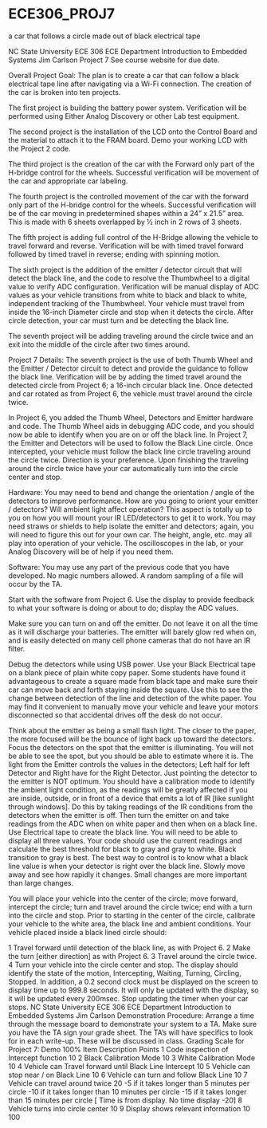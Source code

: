 # ECE306_PROJ7
a car that follows a circle made out of black electrical tape

NC State University ECE 306
ECE Department Introduction to Embedded Systems Jim Carlson
Project 7
See course website for due date.

Overall Project Goal:
The plan is to create a car that can follow a black electrical tape line after navigating via a Wi-Fi 
connection. The creation of the car is broken into ten projects. 

The first project is building the battery power system. Verification will be performed using Either 
Analog Discovery or other Lab test equipment.

The second project is the installation of the LCD onto the Control Board and the material to attach 
it to the FRAM board. Demo your working LCD with the Project 2 code. 

The third project is the creation of the car with the Forward only part of the H-bridge control for 
the wheels. Successful verification will be movement of the car and appropriate car labeling.

The fourth project is the controlled movement of the car with the forward only part of the H-bridge 
control for the wheels. Successful verification will be of the car moving in predetermined shapes 
within a 24” x 21.5” area. This is made with 6 sheets overlapped by ½ inch in 2 rows of 3 sheets.

The fifth project is adding full control of the H-Bridge allowing the vehicle to travel forward and 
reverse. Verification will be with timed travel forward followed by timed travel in reverse; ending 
with spinning motion.

The sixth project is the addition of the emitter / detector circuit that will detect the black line, and 
the code to resolve the Thumbwheel to a digital value to verify ADC configuration. Verification 
will be manual display of ADC values as your vehicle transitions from white to black and black to 
white, independent tracking of the Thumbwheel. Your vehicle must travel from inside the 16-inch 
Diameter circle and stop when it detects the circle. After circle detection, your car must turn and 
be detecting the black line.

The seventh project will be adding traveling around the circle twice and an exit into the middle of 
the circle after two times around.

Project 7 Details:
The seventh project is the use of both Thumb Wheel and the Emitter / Detector circuit to detect 
and provide the guidance to follow the black line. Verification will be by adding the timed travel 
around the detected circle from Project 6; a 16-inch circular black line. Once detected and car 
rotated as from Project 6, the vehicle must travel around the circle twice.

In Project 6, you added the Thumb Wheel, Detectors and Emitter hardware and code. The Thumb 
Wheel aids in debugging ADC code, and you should now be able to identify when you are on or 
off the black line. In Project 7, the Emitter and Detectors will be used to follow the Black Line
circle. Once intercepted, your vehicle must follow the black line circle traveling around the circle 
twice. Direction is your preference. Upon finishing the traveling around the circle twice have your 
car automatically turn into the circle center and stop.

Hardware:
You may need to bend and change the orientation / angle of the detectors to improve performance.
How are you going to orient your emitter / detectors? Will ambient light affect operation? This 
aspect is totally up to you on how you will mount your IR LED/detectors to get it to work. You 
may need straws or shields to help isolate the emitter and detectors; again, you will need to figure 
this out for your own car. The height, angle, etc. may all play into operation of your vehicle. 
The oscilloscopes in the lab, or your Analog Discovery will be of help if you need them.

Software:
You may use any part of the previous code that you have developed. No magic numbers allowed. 
A random sampling of a file will occur by the TA. 

Start with the software from Project 6. Use the display to provide feedback to what your software 
is doing or about to do; display the ADC values.

Make sure you can turn on and off the emitter. Do not leave it on all the time as it will discharge 
your batteries. The emitter will barely glow red when on, and is easily detected on many cell phone 
cameras that do not have an IR filter. 

Debug the detectors while using USB power. Use your Black Electrical tape on a blank piece of 
plain white copy paper. Some students have found it advantageous to create a square made from 
black tape and make sure their car can move back and forth staying inside the square. Use this to 
see the change between detection of the line and detection of the white paper. You may find it 
convenient to manually move your vehicle and leave your motors disconnected so that accidental 
drives off the desk do not occur.

Think about the emitter as being a small flash light. The closer to the paper, the more focused will 
be the bounce of light back up toward the detectors. Focus the detectors on the spot that the emitter 
is illuminating. You will not be able to see the spot, but you should be able to estimate where it is. 
The light from the Emitter controls the values in the detectors; Left half for left Detector and Right 
have for the Right Detector. Just pointing the detector to the emitter is NOT optimum.
You should have a calibration mode to identify the ambient light condition, as the readings will be 
greatly affected if you are inside, outside, or in front of a device that emits a lot of IR [like sunlight 
through windows]. Do this by taking readings of the IR conditions from the detectors when the 
emitter is off. Then turn the emitter on and take readings from the ADC when on white paper and 
then when on a black line. Use Electrical tape to create the black line. You will need to be able to 
display all three values. Your code should use the current readings and calculate the best threshold 
for black to gray and gray to white. Black transition to gray is best.
The best way to control is to know what a black line value is when your detector is right over the 
black line. Slowly move away and see how rapidly it changes. Small changes are more important 
than large changes.

You will place your vehicle into the center of the circle; move forward, intercept the circle; turn
and travel around the circle twice; end with a turn into the circle and stop. Prior to starting in the 
center of the circle, calibrate your vehicle to the white area, the black line and ambient conditions.
Your vehicle placed inside a black lined circle should:

1 Travel forward until detection of the black line, as with Project 6.
2 Make the turn [either direction] as with Project 6.
3 Travel around the circle twice.
4 Turn your vehicle into the circle center and stop.
The display should identify the state of the motion, Intercepting, Waiting, Turning, Circling, 
Stopped. In addition, a 0.2 second clock must be displayed on the screen to display time up to 
999.8 seconds. It will only be updated with the display, so it will be updated every 200msec.
Stop updating the timer when your car stops.
NC State University ECE 306
ECE Department Introduction to Embedded Systems Jim Carlson
Demonstration Procedure:
Arrange a time through the message board to demonstrate your system to a TA. Make sure 
you have the TA sign your grade sheet. The TA’s will have specifics to look for in each 
write-up. These will be discussed in class.
Grading Scale for Project 7:
Demo 100%
Item Description Points
 1 Code inspection of Intercept function 10
 2 Black Calibration Mode 10
 3 White Calibration Mode 10
 4 Vehicle can Travel forward until Black Line Intercept 10
 5 Vehicle can stop near / on Black Line 10
 6 Vehicle can turn and follow Black Line 10
 7 Vehicle can travel around twice 20
-5 if it takes longer than 5 minutes per circle
-10 if it takes longer than 10 minutes per circle
-15 if it takes longer than 15 minutes per circle
[ Time is from display. No time display -20]
 8 Vehicle turns into circle center 10
 9 Display shows relevant information 10
100
